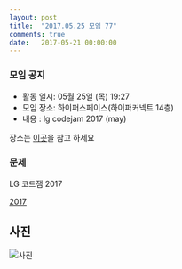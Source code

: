 ```yaml
---
layout: post
title:  "2017.05.25 모임 77"
comments: true
date:   2017-05-21 00:00:00
---
```


### 모임 공지

- 활동 일시: 05월 25일 (목) 19:27
- 모임 장소: 하이퍼스페이스(하이퍼커넥트 14층)
- 내용 : lg codejam 2017 (may)

장소는 [이곳](http://career.hpcnt.com/)을 참고 하세요

### 문제

LG 코드잼 2017

[2017](https://codejam.lge.com)<br>

## 사진
![사진](https://aaa.bbb.ccc)

